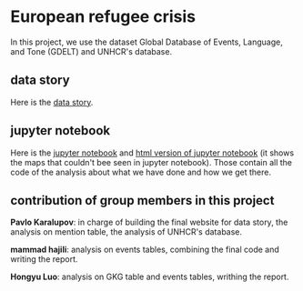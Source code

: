 # European refugee crisis

In this project, we use the dataset Global Database of Events, Language, and Tone (GDELT) and UNHCR's database.

## data story
Here is the [data story](https://infopaul.github.io/#home).

## jupyter notebook
Here is the [jupyter notebook](data_exploration.ipynb) and [html version of jupyter notebook](data_exploration.html) (it shows the maps that couldn't bee seen in jupyter notebook). Those contain all the code of the analysis about what we have done and how we get there.

## contribution of group members in this project

**Pavlo Karalupov**: in charge of building the final website for data story, the analysis on mention table, the analysis of UNHCR's database.

**mammad hajili**: analysis on events tables, combining the final code and writing the report.

**Hongyu Luo**:  analysis on GKG table and events tables, writhing the report.

